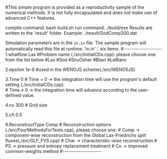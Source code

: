 #This simple program is provided as a reproductivity sample of the numerical methods. It is not fully encapsulated and does not make use of advanced C++ features.

complie command:    bash build.sh
run command:       ./build/exe
Results are written to the 'result' folder. Example: ./result/SodComp300.dat

Simulation parameters are in the `in.in` file.  The sample program will automatically read this file at runtime.
'in.in'：six items.
#-------------------
   1.whatflow Lax           #Problem name (./src/InitialCDs.cpp): please choose one from the list below
                            #Lax
                            #Sod
                            #ShuOsher
                            #Blast
                            #LeBlanc

   2.epsilon 1e-6           #used in the WENOJS scheme(./src/WENO5JS)

   3.Time 0                 # Time = 0 → the integration time will use the program's default setting (./src/InitialCDs.cpp).  
                            # Time ≠ 0 → the integration time will advance according to the user-defined value.

   4.nx 300                 # Grid size

   5.cfl 0.5

   6.ReconstructType Comp   #   Reconstruction options (./src/FourMethodsForTests.cpp), please choose one:
                            #   Comp    → component-wise reconstruction from the Global Lax-Friedrichs split fluxes(./src/GLF_FVS.cpp)
                            #   Char    → characteristic-wise reconstruction
                            #   PS      → pressure and entropy replacement treatment
                            #   Co      → improved common-weights method
#-------------------

